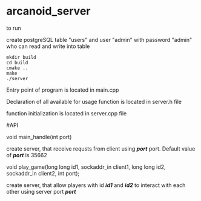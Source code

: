 # arcanoid_server

to run

create postgreSQL table "users" and user "admin" with password "admin" who can read and write into table

```
mkdir build
cd build
cmake ..
make
./server
```

Entry point of program is located in main.cpp

Declaration of all available for usage function is located in server.h file

function initialization is located in server.cpp file

#API

void main_handle(int port)

create server, that receive requsts from client using ***port*** port. Default value of ***port*** is 35662


void play_game(long long id1, sockaddr_in client1, long long id2, sockaddr_in client2, int port);

create server, that allow players with id ***id1*** and ***id2*** to interact with each other using server port ***port***
